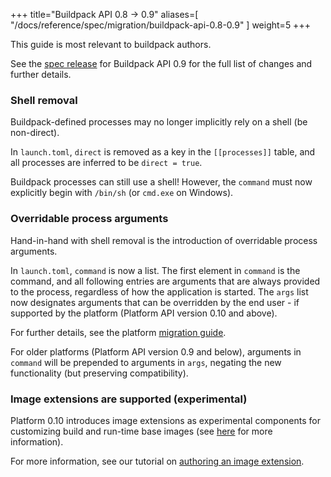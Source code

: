 
+++
title="Buildpack API 0.8 -> 0.9"
aliases=[
  "/docs/reference/spec/migration/buildpack-api-0.8-0.9"
]
weight=5
+++

<!--more-->

This guide is most relevant to buildpack authors.

See the [spec release](https://github.com/buildpacks/spec/releases/tag/buildpack%2Fv0.9) for Buildpack API 0.9 for the full list of changes and further details.

### Shell removal

Buildpack-defined processes may no longer implicitly rely on a shell (be non-direct). 

In `launch.toml`, `direct` is removed as a key in the `[[processes]]` table, and all processes are inferred to be `direct = true`.

Buildpack processes can still use a shell! However, the `command` must now explicitly begin with `/bin/sh` (or `cmd.exe` on Windows). 

### Overridable process arguments

Hand-in-hand with shell removal is the introduction of overridable process arguments.

In `launch.toml`, `command` is now a list. The first element in `command` is the command, and all following entries are arguments that are always provided to the process, regardless of how the application is started. The `args` list now designates arguments that can be overridden by the end user - if supported by the platform (Platform API version 0.10 and above).

For further details, see the platform [migration guide](/docs/for-platform-operators/how-to/migrate/platform-api-0.9-0.10).

For older platforms (Platform API version 0.9 and below), arguments in `command` will be prepended to arguments in `args`, negating the new functionality (but preserving compatibility).

### Image extensions are supported (experimental)

Platform 0.10 introduces image extensions as experimental components for customizing build and run-time base images (see [here](/docs/for-platform-operators/concepts/extension) for more information).

For more information, see our tutorial on [authoring an image extension](/docs/for-buildpack-authors/tutorials/basic-extension).

